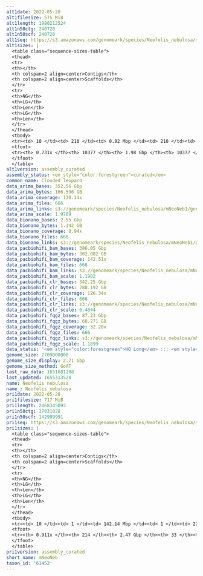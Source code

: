 ```yaml
---
alt1date: 2022-05-20
alt1filesize: 575 MiB
alt1length: 1980212524
alt1n50ctg: 240720
alt1n50scf: 240720
alt1seq: https://s3.amazonaws.com/genomeark/species/Neofelis_nebulosa/mNeoNeb1/assembly_curated/mNeoNeb1.alt.cur.20220520.fasta.gz
alt1sizes: |
  <table class="sequence-sizes-table">
  <thead>
  <tr>
  <th></th>
  <th colspan=2 align=center>Contigs</th>
  <th colspan=2 align=center>Scaffolds</th>
  </tr>
  <tr>
  <th>NG</th>
  <th>LG</th>
  <th>Len</th>
  <th>LG</th>
  <th>Len</th>
  </tr>
  </thead>
  <tbody>
  <tr><td> 10 </td><td> 210 </td><td> 0.92 Mbp </td><td> 210 </td><td> 0.92 Mbp </td></tr>  <tr><td> 20 </td><td> 574 </td><td> 0.62 Mbp </td><td> 574 </td><td> 0.62 Mbp </td></tr>  <tr><td> 30 </td><td> 1082 </td><td> 460.02 Kbp </td><td> 1082 </td><td> 460.02 Kbp </td></tr>  <tr><td> 40 </td><td> 1765 </td><td> 342.35 Kbp </td><td> 1765 </td><td> 342.35 Kbp </td></tr>  <tr style="background-color:#cccccc;"><td> 50 </td><td> 2707 </td><td> 240.72 Kbp </td><td> 2707 </td><td> 240.72 Kbp </td></tr>  <tr><td> 60 </td><td> 4145 </td><td> 144.32 Kbp </td><td> 4145 </td><td> 144.32 Kbp </td></tr>  <tr><td> 70 </td><td> 7484 </td><td> 41.70 Kbp </td><td> 7484 </td><td> 41.70 Kbp </td></tr>  <tr><td> 80 </td><td> 0 </td><td>  </td><td> 0 </td><td>  </td></tr>  <tr><td> 90 </td><td> 0 </td><td>  </td><td> 0 </td><td>  </td></tr>  <tr><td> 100 </td><td> 0 </td><td>  </td><td> 0 </td><td>  </td></tr>  </tbody>
  <tfoot>
  <tr><th> 0.731x </th><th> 10377 </th><th> 1.98 Gbp </th><th> 10377 </th><th> 1.98 Gbp </th></tr>
  </tfoot>
  </table>
alt1version: assembly_curated
assembly_status: <em style="color:forestgreen">curated</em>
common_name: Clouded leopard
data_arima_bases: 352.56 Gbp
data_arima_bytes: 166.596 GB
data_arima_coverage: 130.14x
data_arima_files: 666
data_arima_links: s3://genomeark/species/Neofelis_nebulosa/mNeoNeb1/genomic_data/arima/<br>
data_arima_scale: 1.9709
data_bionano_bases: 2.55 Gbp
data_bionano_bytes: 1.142 GB
data_bionano_coverage: 0.94x
data_bionano_files: 666
data_bionano_links: s3://genomeark/species/Neofelis_nebulosa/mNeoNeb1/genomic_data/bionano/<br>
data_pacbiohifi_bam_bases: 386.05 Gbp
data_pacbiohifi_bam_bytes: 302.082 GB
data_pacbiohifi_bam_coverage: 142.51x
data_pacbiohifi_bam_files: 666
data_pacbiohifi_bam_links: s3://genomeark/species/Neofelis_nebulosa/mNeoNeb1/genomic_data/pacbio_hifi/<br>
data_pacbiohifi_bam_scale: 1.1902
data_pacbiohifi_clr_bases: 342.25 Gbp
data_pacbiohifi_clr_bytes: 788.192 GB
data_pacbiohifi_clr_coverage: 126.34x
data_pacbiohifi_clr_files: 666
data_pacbiohifi_clr_links: s3://genomeark/species/Neofelis_nebulosa/mNeoNeb1/genomic_data/pacbio_hifi/<br>
data_pacbiohifi_clr_scale: 0.4044
data_pacbiohifi_fqgz_bases: 87.23 Gbp
data_pacbiohifi_fqgz_bytes: 68.271 GB
data_pacbiohifi_fqgz_coverage: 32.20x
data_pacbiohifi_fqgz_files: 666
data_pacbiohifi_fqgz_links: s3://genomeark/species/Neofelis_nebulosa/mNeoNeb1/genomic_data/pacbio_hifi/<br>
data_pacbiohifi_fqgz_scale: 1.1899
data_status: '<em style="color:forestgreen">HQ Long</em> ::: <em style="color:lightgray">Long</em> ::: <em style="color:forestgreen">Short</em> ::: <em style="color:forestgreen">Phasing</em> ::: <em style="color:forestgreen">Scaffolding</em>'
genome_size: 2709000000
genome_size_display: 2.71 Gbp
genome_size_method: GoAT
last_raw_data: 1651601208
last_updated: 1655313528
name: Neofelis nebulosa
name_: Neofelis_nebulosa
pri1date: 2022-05-20
pri1filesize: 717 MiB
pri1length: 2468345093
pri1n50ctg: 37031028
pri1n50scf: 142999991
pri1seq: https://s3.amazonaws.com/genomeark/species/Neofelis_nebulosa/mNeoNeb1/assembly_curated/mNeoNeb1.pri.cur.20220520.fasta.gz
pri1sizes: |
  <table class="sequence-sizes-table">
  <thead>
  <tr>
  <th></th>
  <th colspan=2 align=center>Contigs</th>
  <th colspan=2 align=center>Scaffolds</th>
  </tr>
  <tr>
  <th>NG</th>
  <th>LG</th>
  <th>Len</th>
  <th>LG</th>
  <th>Len</th>
  </tr>
  </thead>
  <tbody>
  <tr><td> 10 </td><td> 1 </td><td> 142.14 Mbp </td><td> 1 </td><td> 222.43 Mbp </td></tr>  <tr><td> 20 </td><td> 4 </td><td> 91.74 Mbp </td><td> 2 </td><td> 207.47 Mbp </td></tr>  <tr><td> 30 </td><td> 8 </td><td> 61.80 Mbp </td><td> 3 </td><td> 170.16 Mbp </td></tr>  <tr><td> 40 </td><td> 12 </td><td> 57.54 Mbp </td><td> 5 </td><td> 156.03 Mbp </td></tr>  <tr style="background-color:#cccccc;"><td> 50 </td><td> 18 </td><td style="background-color:#88ff88;"> 37.03 Mbp </td><td> 7 </td><td style="background-color:#88ff88;"> 143.00 Mbp </td></tr>  <tr><td> 60 </td><td> 26 </td><td> 26.78 Mbp </td><td> 9 </td><td> 128.49 Mbp </td></tr>  <tr><td> 70 </td><td> 38 </td><td> 17.01 Mbp </td><td> 11 </td><td> 95.68 Mbp </td></tr>  <tr><td> 80 </td><td> 61 </td><td> 9.78 Mbp </td><td> 14 </td><td> 83.65 Mbp </td></tr>  <tr><td> 90 </td><td> 140 </td><td> 1.07 Mbp </td><td> 18 </td><td> 46.37 Mbp </td></tr>  <tr><td> 100 </td><td> 0 </td><td>  </td><td> 0 </td><td>  </td></tr>  </tbody>
  <tfoot>
  <tr><th> 0.911x </th><th> 214 </th><th> 2.47 Gbp </th><th> 33 </th><th> 2.47 Gbp </th></tr>
  </tfoot>
  </table>
pri1version: assembly_curated
short_name: mNeoNeb
taxon_id: '61452'
---
```

